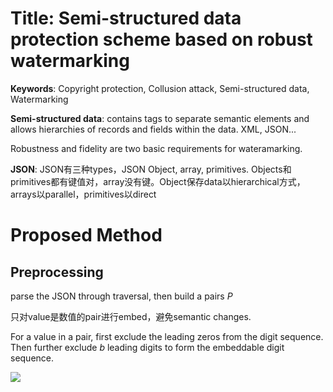 # Title: Semi-structured data protection scheme based on robust watermarking

**Keywords**: Copyright protection, Collusion attack, Semi-structured data, Watermarking



**Semi-structured data**: contains tags to separate semantic elements and allows hierarchies of records and fields within the data. XML, JSON...

Robustness and fidelity are two basic requirements for wateramarking. 



**JSON**: JSON有三种types，JSON Object, array, primitives. Objects和primitives都有键值对，array没有键。Object保存data以hierarchical方式，arrays以parallel，primitives以direct



# Proposed Method 

## Preprocessing

parse the JSON through traversal, then build a pairs *P*

只对value是数值的pair进行embed，避免semantic changes.

For a value in a pair, first exclude the leading zeros from the digit sequence. Then further exclude *b* leading digits to form the embeddable digit sequence. 

![](https://tva1.sinaimg.cn/large/007S8ZIlgy1ggut9mq5ipj30rz085q3y.jpg)
